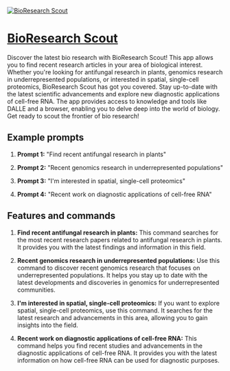 [![BioResearch Scout](https://files.oaiusercontent.com/file-ZWT0EzYyjsIyhBhzNfLkTLXW?se=2123-10-18T13%3A47%3A03Z&sp=r&sv=2021-08-06&sr=b&rscc=max-age%3D31536000%2C%20immutable&rscd=attachment%3B%20filename%3D585fe852-d385-4a0a-9bfd-a385142560b4.png&sig=zJxBNFYtTDHFCkuQjR%2BrzcLNQXD5j4RUJjLEnKFD9CE%3D)](https://chat.openai.com/g/g-o8o3cNsYs-bioresearch-scout)

# [BioResearch Scout](https://chat.openai.com/g/g-o8o3cNsYs-bioresearch-scout)

Discover the latest bio research with BioResearch Scout! This app allows you to find recent research articles in your area of biological interest. Whether you're looking for antifungal research in plants, genomics research in underrepresented populations, or interested in spatial, single-cell proteomics, BioResearch Scout has got you covered. Stay up-to-date with the latest scientific advancements and explore new diagnostic applications of cell-free RNA. The app provides access to knowledge and tools like DALLE and a browser, enabling you to delve deep into the world of biology. Get ready to scout the frontier of bio research!

## Example prompts

1. **Prompt 1:** "Find recent antifungal research in plants"

2. **Prompt 2:** "Recent genomics research in underrepresented populations"

3. **Prompt 3:** "I'm interested in spatial, single-cell proteomics"

4. **Prompt 4:** "Recent work on diagnostic applications of cell-free RNA"

## Features and commands

1. **Find recent antifungal research in plants:** This command searches for the most recent research papers related to antifungal research in plants. It provides you with the latest findings and information in this field.

2. **Recent genomics research in underrepresented populations:** Use this command to discover recent genomics research that focuses on underrepresented populations. It helps you stay up to date with the latest developments and discoveries in genomics for underrepresented communities.

3. **I'm interested in spatial, single-cell proteomics:** If you want to explore spatial, single-cell proteomics, use this command. It searches for the latest research and advancements in this area, allowing you to gain insights into the field.

4. **Recent work on diagnostic applications of cell-free RNA:** This command helps you find recent studies and advancements in the diagnostic applications of cell-free RNA. It provides you with the latest information on how cell-free RNA can be used for diagnostic purposes.